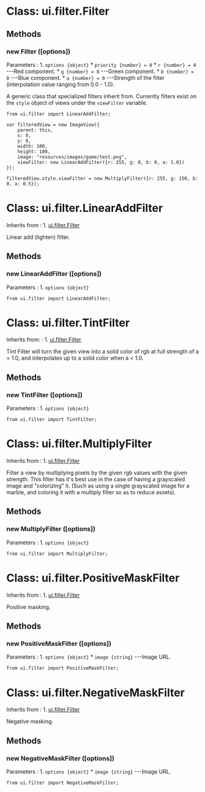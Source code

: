 # Class: ui.filter.Filter

## Methods

### new Filter ([options])

Parameters
:    1. `options {object}`
	     * `priority {number} = 0`
		 * `r {number} = 0` ---Red component.
		 * `g {number} = 0` ---Green component.
		 * `b {number} = 0` ---Blue component.
		 * `a {number} = 0` ---Strength of the filter (interpolation value ranging from 0.0 - 1.0).

A generic class that specialized filters inherit
from. Currently filters exist on the `style` object of views
under the `viewFilter` variable.

~~~
from ui.filter import LinearAddFilter;

var filteredView = new ImageView({
	parent: this,
	x: 0,
	y: 0,
	width: 100, 
	height: 100,
	image: "resources/images/game/test.png",
	viewFilter: new LinearAddFilter({r: 255, g: 0, b: 0, a: 1.0})
});	

filteredView.style.viewFilter = new MultiplyFilter({r: 255, g: 150, b: 0, a: 0.5});
~~~

# Class: ui.filter.LinearAddFilter

Inherits from
:    1. [ui.filter.Filter](#class-ui.filter.filter)

Linear add (lighten) filter.

## Methods

### new LinearAddFilter ([options])

Parameters
:    1. `options {object}`

~~~
from ui.filter import LinearAddFilter;
~~~


# Class: ui.filter.TintFilter

Inherits from:
:    1. [ui.filter.Filter](#class-ui.filter.filter)

Tint Filter will turn the given view into a solid color of
rgb at full strength of a = 1.0, and interpolates up to a
solid color when a < 1.0.

## Methods

### new TintFilter ([options])

Parameters
:    1. `options {object}`

~~~
from ui.filter import TintFilter;
~~~


# Class: ui.filter.MultiplyFilter

Inherits from
:    1. [ui.filter.Filter](#class-ui.filter.filter)

Filter a view by multiplying pixels by the given rgb values
with the given strength. This filter has it's best use in
the case of having a grayscaled image and "colorizing"
it. (Such as using a single grayscaled image for a marble,
and coloring it with a multiply filter so as to reduce
assets).

## Methods

### new MultiplyFilter ([options])

Parameters
:    1. `options {object}`

~~~
from ui.filter import MultiplyFilter;
~~~


# Class: ui.filter.PositiveMaskFilter

Inherits from
:    1. [ui.filter.Filter](#class-ui.filter.filter)

Positive masking.

## Methods

### new PositiveMaskFilter ([options])

Parameters
:    1. `options {object}`
	     * `image {string}` ---Image URL.

~~~
from ui.filter import PositiveMaskFilter;
~~~


# Class: ui.filter.NegativeMaskFilter

Inherits from
:    1. [ui.filter.Filter](#class-ui.filter.filter)

Negative masking.

## Methods

### new NegativeMaskFilter ([options])

Parameters
:    1. `options {object}`
	     * `image {string}` ---Image URL.

~~~
from ui.filter import NegativeMaskFilter;
~~~
